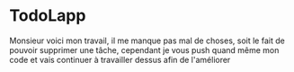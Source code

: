 # TodoLapp

Monsieur voici mon travail, il me manque pas mal de choses, soit le fait de pouvoir supprimer une tâche, 
cependant je vous push quand même mon code et vais continuer à travailler dessus afin de l'améliorer 
